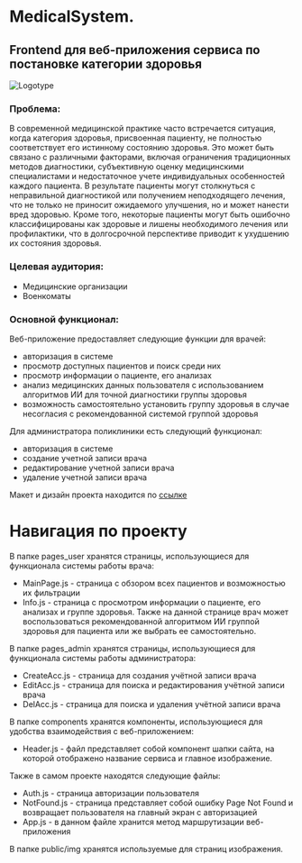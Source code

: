 # MedicalSystem. 
## Frontend для веб-приложения сервиса по постановке категории здоровья
![Logotype](my-app/src/public/img/banner.png)
### Проблема:
В современной медицинской практике часто встречается ситуация, когда категория здоровья, присвоенная пациенту, не полностью соответствует его истинному состоянию здоровья. Это может быть связано с различными факторами, включая ограничения традиционных методов диагностики, субъективную оценку медицинскими специалистами и недостаточное учете индивидуальных особенностей каждого пациента. В результате пациенты могут столкнуться с неправильной диагностикой или получением неподходящего лечения, что не только не приносит ожидаемого улучшения, но и может нанести вред здоровью. Кроме того, некоторые пациенты могут быть ошибочно классифицированы как здоровые и лишены необходимого лечения или профилактики, что в долгосрочной перспективе приводит к ухудшению их состояния здоровья.

### Целевая аудитория:
- Медицинские организации
- Военкоматы

### Основной функционал:

Веб-приложение предоставляет следующие функции для врачей:
- авторизация в системе
- просмотр доступных пациентов и поиск среди них
- просмотр информации о пациенте, его анализах
- анализ медицинских данных пользователя с использованием алгоритмов ИИ для точной диагностики группы здоровья
- возможность самостоятельно установить группу здоровья в случае несогласия с рекомендованной системой группой здоровья

Для администратора поликлиники есть следующий функционал:
- авторизация в системе
- создание учетной записи врача
- редактирование учетной записи врача
- удаление учетной записи врача

Макет и дизайн проекта находится по [ссылке](https://www.figma.com/file/ujnJmfc0FCajrrTbDYW8zT/Макет-сайта?type=design&node-id=0-1&mode=design&t=ZX4n9AqmlPjKNTO5-0)

# Навигация по проекту

В папке pages_user хранятся страницы, использующиеся для функционала системы работы врача:
- MainPage.js - страница с обзором всех пациентов и возможностью их фильтрации
- Info.js - страница с просмотром информации о пациенте, его анализах и группе здоровья. Также на данной странице врач может воспользоваться рекомендованной алгоритмом ИИ группой здоровья для пациента или же выбрать ее самостоятельно.

  
В папке pages_admin хранятся страницы, использующиеся для функционала системы работы администратора:
- CreateAcc.js - страница для создания учётной записи врача
- EditAcc.js - страница для поиска и редактирования учётной записи врача
- DelAcc.js - страница для поиска и удаления учётной записи врача


В папке components хранятся компоненты, использующиеся для удобства взаимодействия с веб-приложением:
- Header.js - файл представляет собой компонент шапки сайта, на которой отображено название сервиса и главное изображение.

  
Также в самом проекте находятся следующие файлы:
- Auth.js - страница авторизации пользователя
- NotFound.js - страница представляет собой ошибку Page Not Found и возвращает пользователя на главный экран с авторизацией
- App.js - в данном файле хранится метод маршрутизации веб-приложения

В папке public/img хранятся используемые для страниц изображения.


